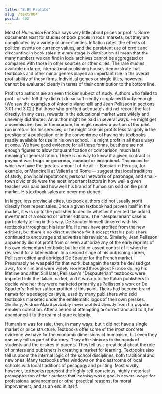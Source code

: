 ```yaml
---
title: "8.04 Profits"
slug: /text/804
postid: 402
---
```

Most of <em>Humanism For Sale</em> says very little about prices or profits. Some documents exist for studies of book prices in local markets, but they are complicated by a variety of uncertainties. Inflation rates, the effects of political events on currency values, and the persistent use of credit and discounting in book sales at every stage in distribution all mean that the many numbers we can find in local archives cannot be aggregated or compared with those in other sources or other cities. The rare studies available on large, international publishing houses demonstrate that textbooks and other minor genres played an important role in the overall profitability of these firms. Individual genres or single titles, however, cannot be evaluated clearly in terms of their contribution to the bottom line.

Profits to authors are an even trickier subject of study. Authors who failed to profit or who felt they did not do so sufficiently complained loudly enough. (We saw the examples of Antonio Mancinelli and Jean Pellisson in sections 3.01 and 3.02.) But those who profited adequately did not record the fact directly. In any case, rewards in the educational market were widely and unevenly distributed. An author might be paid in several ways. He might get a commission, fee, or honorarium; he might receive a portion of the print run in return for his services; or he might take his profits less tangibly in the prestige of a publication or in the convenience of having his textbooks readily available for use in his own school. He might profit in all these ways at once. We have good evidence for all these forms, but there are not enough figures to allow for quantification or comparison, much less meaningful generalization. There is no way to know if a given contract or payment was frugal or generous, standard or exceptional. The cases for which we have the greatest amount of detail -- Bonciari in Perugia, for example, or Mancinelli at Velletri and Rome -- suggest that local traditions of study, provincial reputations, personal networks of patronage, and small-town civic pride were the most important factors in how well a given teacher was paid and how well his brand of humanism sold on the print market. His textbook sales are never mentioned.

In larger, less provincial cities, textbook authors did not usually profit directly from repeat sales. Once a given textbook had proven itself in the market, it was up to the publisher to decide whether it merited the added investment of a second or further editions. The "Despauterian" case is particularly telling in this way. De Spauter himself tinkered with his textbooks throughout his later life. He may have profited from the new editions, but there is no direct evidence for it except that his publishers continued to encourage and advertise his revisions. Similarly, Jean Pellisson apparently did not profit from or even authorize any of the early reprints of his own elementary textbook; but he did re-assert control of it when he revised it for a later edition. In a second stage of his publishing career, Pellisson edited and abridged De Spauter for the French market. Presumably he was paid for that work, but again the texts he devised got away from him and were widely reprinted throughout France during his lifetime and after. Still later, Pellisson's "Despauterian" textbooks were imported into the Italian market, and it was up to the Italian publishers to decide whether they were marketed primarily as Pellisson's work or De Spauter's. Neither author profited at this point. Theirs had become brand names for a pedagogical style, used by many publishers who sold textbooks marketed under the emblematic logos of their own presses. Similarly, Andrea Alciati probably never profited directly from his popular emblem collection. After a period of attempting to correct and add to it, he abandoned it to the realm of pure celebrity.

Humanism was for sale, then, in many ways, but it did not have a single market or price structure. Textbooks offer some of the most concrete evidence we have for the economic dimensions of humanism, but even they can only tell us part of the story. They offer hints as to the needs of students and the desires of parents. They tell us a great deal about the role of printers and publishers in creating a market for learning. Textbooks also tell us about the internal logic of the school disciplines, both traditional and new ones. Many textbooks offer windows on the classrooms of local schools with local traditions of pedagogy and printing. Most vividly, however, textbooks represent the highly self conscious, highly rhetorical presupposition of their authors that learning was a goal in several ways: for professional advancement or other practical reasons, for moral improvement, and as an end in itself.
